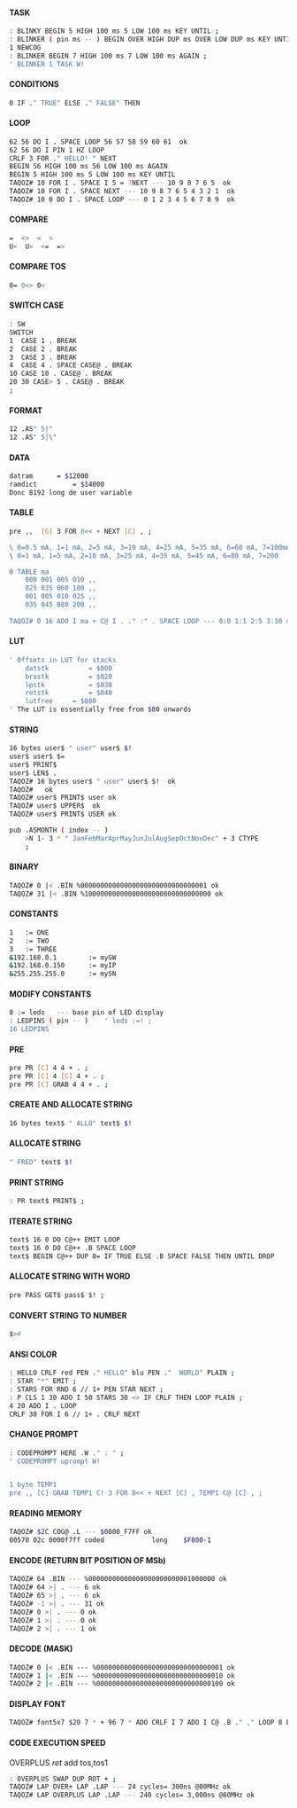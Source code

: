 #### TASK
```sh
: BLINKY BEGIN 5 HIGH 100 ms 5 LOW 100 ms KEY UNTIL ;
: BLINKER ( pin ms -- ) BEGIN OVER HIGH DUP ms OVER LOW DUP ms KEY UNTIL 2DROP ;
1 NEWCOG
: BLINKER BEGIN 7 HIGH 100 ms 7 LOW 100 ms AGAIN ;
' BLINKER 1 TASK W!
```

#### CONDITIONS
```sh
0 IF ." TRUE" ELSE ." FALSE" THEN
```

#### LOOP
```sh
62 56 DO I . SPACE LOOP 56 57 58 59 60 61  ok
62 56 DO I PIN 1 HZ LOOP
CRLF 3 FOR ." HELLO! " NEXT
BEGIN 56 HIGH 100 ms 56 LOW 100 ms AGAIN
BEGIN 5 HIGH 100 ms 5 LOW 100 ms KEY UNTIL
TAQOZ# 10 FOR I . SPACE I 5 = ?NEXT --- 10 9 8 7 6 5  ok
TAQOZ# 10 FOR I . SPACE NEXT --- 10 9 8 7 6 5 4 3 2 1  ok
TAQOZ# 10 0 DO I . SPACE LOOP --- 0 1 2 3 4 5 6 7 8 9  ok
```

#### COMPARE
```sh
=  <>  <  >  
U<  U>  <=  =>
```

#### COMPARE TOS
```sh
0= 0<> 0<
```

#### SWITCH CASE
```sh
: SW
SWITCH
1  CASE 1 . BREAK
2  CASE 2 . BREAK
3  CASE 3 . BREAK
4  CASE 4 . SPACE CASE@ . BREAK
10 CASE 10 . CASE@ . BREAK
20 30 CASE> 5 . CASE@ . BREAK
;
```

#### FORMAT
```sh
12 .AS" 5|"
12 .AS" 5|\"
```

#### DATA
```sh
datram		= $12000
ramdict         = $14000
Donc 8192 long de user variable
```

#### TABLE
```sh
pre ,,	[G] 3 FOR 8<< + NEXT [C] , ;

\ 0=0.5 mA, 1=1 mA, 2=5 mA, 3=10 mA, 4=25 mA, 5=35 mA, 6=60 mA, 7=100mA
\ 0=1 mA, 1=5 mA, 2=10 mA, 3=25 mA, 4=35 mA, 5=45 mA, 6=80 mA, 7=200

0 TABLE ma
	000 001 005 010 ,,
	025 035 060 100 ,,
	001 005 010 025 ,,
	035 045 080 200 ,,
	
TAQOZ# 0 16 ADO I ma + C@ I . ." :" . SPACE LOOP --- 0:0 1:1 2:5 3:10 4:25 5:35 6:60 7:100 8:1 9:5 10:10 11:25 12:35 13:45 14:80 15:200 
```

#### LUT
```sh
' Offsets in LUT for stacks
	datstk          = $000
	brastk          = $020
	lpstk           = $030
	retstk          = $040
	lutfree		= $080
' The LUT is essentially free from $80 onwards
```

#### STRING
```sh
16 bytes user$ " user" user$ $!
user$ user$ $=
user$ PRINT$
user$ LEN$ .
TAQOZ# 16 bytes user$ " user" user$ $!  ok
TAQOZ#   ok
TAQOZ# user$ PRINT$ user ok
TAQOZ# user$ UPPER$  ok
TAQOZ# user$ PRINT$ USER ok

pub .ASMONTH ( index -- )
    >N 1- 3 * " JanFebMarAprMayJunJulAugSepOctNovDec" + 3 CTYPE
    ;
```
	
#### BINARY
```sh
TAQOZ# 0 |< .BIN %00000000000000000000000000000001 ok
TAQOZ# 31 |< .BIN %10000000000000000000000000000000 ok
```

#### CONSTANTS
```sh
1	:= ONE
2	:= TWO
3	:= THREE
&192.168.0.1		:= myGW
&192.168.0.150		:= myIP
&255.255.255.0		:= mySN
```

#### MODIFY CONSTANTS
```sh
8 := leds	--- base pin of LED display
: LEDPINS ( pin -- )	' leds :=! ;
16 LEDPINS
```

#### PRE
```sh
pre PR [C] 4 4 + . ;
pre PR [C] 4 [C] 4 + . ;
pre PR [C] GRAB 4 4 + . ;
```

#### CREATE AND ALLOCATE STRING
```sh
16 bytes text$ " ALLO" text$ $!
```

#### ALLOCATE STRING
```sh
" FRED" text$ $!
```

#### PRINT STRING
```sh
: PR text$ PRINT$ ;
```

#### ITERATE STRING
```sh
text$ 16 0 DO C@++ EMIT LOOP
text$ 16 0 DO C@++ .B SPACE LOOP
text$ BEGIN C@++ DUP 0= IF TRUE ELSE .B SPACE FALSE THEN UNTIL DROP
```

#### ALLOCATE STRING WITH WORD
```sh
pre PASS GET$ pass$ $! ;
```

#### CONVERT STRING TO NUMBER
```sh
$>#
``` 
 
#### ANSI COLOR
```sh
: HELLO CRLF red PEN ." HELLO" blu PEN ."  WORLD" PLAIN ;
: STAR "*" EMIT ;
: STARS FOR RND 6 // 1+ PEN STAR NEXT ;
: P CLS 1 30 ADO I 50 STARS 30 <> IF CRLF THEN LOOP PLAIN ;
4 20 ADO I . LOOP
CRLF 30 FOR I 6 // 1+ . CRLF NEXT
```

#### CHANGE PROMPT
```sh
: CODEPROMPT HERE .W ." : " ;
' CODEPROMPT uprompt W!


1 byte TEMP1
pre ,, [C] GRAB TEMP1 C! 3 FOR 8<< + NEXT [C] , TEMP1 C@ [C] , ;
```

#### READING MEMORY
```sh
TAQOZ# $2C COG@ .L --- $0000_F7FF ok
00570 02c 0000f7ff coded			long	$F800-1
```

#### ENCODE (RETURN BIT POSITION OF MSb)
```sh
TAQOZ# 64 .BIN --- %00000000000000000000000001000000 ok
TAQOZ# 64 >| . --- 6 ok
TAQOZ# 65 >| . --- 6 ok
TAQOZ# -1 >| . --- 31 ok
TAQOZ# 0 >| . --- 0 ok
TAQOZ# 1 >| . --- 0 ok
TAQOZ# 2 >| . --- 1 ok
```

#### DECODE (MASK)
```sh
TAQOZ# 0 |< .BIN --- %00000000000000000000000000000001 ok
TAQOZ# 1 |< .BIN --- %00000000000000000000000000000010 ok
TAQOZ# 2 |< .BIN --- %00000000000000000000000000000100 ok
```

#### DISPLAY FONT
```sh
TAQOZ# font5x7 $20 7 * + 96 7 * ADO CRLF I 7 ADO I C@ .B ." ," LOOP 8 EMIT SPACE 7 +LOOP
```

#### CODE EXECUTION SPEED
OVERPLUS	_ret_	add	tos,tos1
```sh
: OVERPLUS SWAP DUP ROT + ;
TAQOZ# LAP OVER+ LAP .LAP --- 24 cycles= 300ns @80MHz ok
TAQOZ# LAP OVERPLUS LAP .LAP --- 240 cycles= 3,000ns @80MHz ok
```